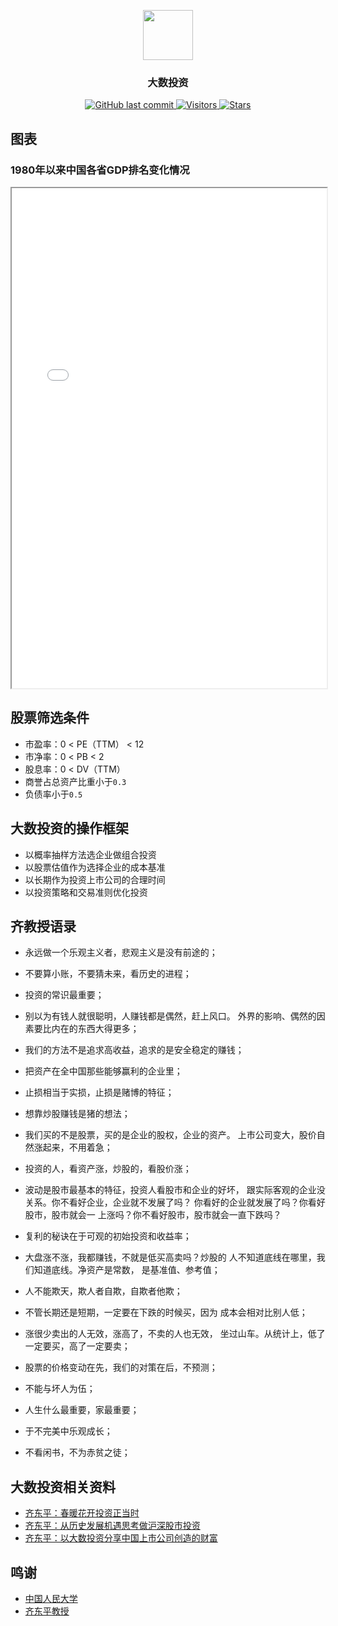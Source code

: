 <p align="center">
    <img width="80" src="https://gitee.com/szj2ys/Pictures/raw/master/logo/critical_investing_logo.png"/>
</p>

<h3 align="center">
    <p>大数投资</p>
</h3>

<p align="center">
    <a href="https://github.com/szj2ys/critical_investing">
        <img src="https://img.shields.io/github/last-commit/szj2ys/critical_investing?color=blue" alt="GitHub last commit"/>
    </a>
    <a href="https://github.com/szj2ys/critical_investing">
        <img src="https://visitor-badge.glitch.me/badge?page_id=szj2ys.critical_investing" alt="Visitors"/>
    </a>
    <a href="https://github.com/szj2ys/critical_investing">
        <img src="https://img.shields.io/github/stars/szj2ys/critical_investing?style=social" alt="Stars"/>
    </a>
</p>

## 图表
### 1980年以来中国各省GDP排名变化情况
<iframe width="100%" height="800px" src="Map/china_gdp_from_1980.html"></iframe>

 ## 股票筛选条件
- 市盈率：0 < PE（TTM） < 12
- 市净率：0 < PB < 2
- 股息率：0 < DV（TTM）
- 商誉占总资产比重小于`0.3`
- 负债率小于`0.5`



## 大数投资的操作框架
- 以概率抽样方法选企业做组合投资
- 以股票估值作为选择企业的成本基准
- 以长期作为投资上市公司的合理时间
- 以投资策略和交易准则优化投资

## 齐教授语录
- 永远做一个乐观主义者，悲观主义是没有前途的；
- 不要算小账，不要猜未来，看历史的进程；
- 投资的常识最重要；
- 别以为有钱人就很聪明，人赚钱都是偶然，赶上风口。
  外界的影响、偶然的因素要比内在的东西大得更多；
- 我们的方法不是追求高收益，追求的是安全稳定的赚钱；
- 把资产在全中国那些能够赢利的企业里；
- 止损相当于实损，止损是赌博的特征；
- 想靠炒股赚钱是猪的想法；
- 我们买的不是股票，买的是企业的股权，企业的资产。
  上市公司变大，股价自然涨起来，不用着急；
- 投资的人，看资产涨，炒股的，看股价涨；
- 波动是股市最基本的特征，投资人看股市和企业的好坏，
  跟实际客观的企业没关系。你不看好企业，企业就不发展了吗？
  你看好的企业就发展了吗？你看好股市，股市就会一
  上涨吗？你不看好股市，股市就会一直下跌吗？
  
- 复利的秘诀在于可观的初始投资和收益率；
- 大盘涨不涨，我都赚钱，不就是低买高卖吗？炒股的
  人不知道底线在哪里，我们知道底线。净资产是常数，
  是基准值、参考值；
- 人不能欺天，欺人者自欺，自欺者他欺；
- 不管长期还是短期，一定要在下跌的时候买，因为
  成本会相对比别人低；
- 涨很少卖出的人无效，涨高了，不卖的人也无效，
  坐过山车。从统计上，低了一定要买，高了一定要卖；
- 股票的价格变动在先，我们的对策在后，不预测；
- 不能与坏人为伍；
- 人生什么最重要，家最重要；
- 于不完美中乐观成长；
- 不看闲书，不为赤贫之徒；




## 大数投资相关资料
- [齐东平：春暖花开投资正当时](https://www.mbachina.com/html/rbs/202003/221411.html)
- [齐东平：从历史发展机遇思考做沪深股市投资](https://emba.rmbs.ruc.edu.cn/news_info.php?ID=2282)
- [齐东平：以大数投资分享中国上市公司创造的财富](http://www.rmbs.ruc.edu.cn/show-110-4142-1.html)

## 鸣谢
- [中国人民大学](http://www.rmbs.ruc.edu.cn)
- [齐东平教授](http://www.rmbs.ruc.edu.cn/show-77-575-1.html)

